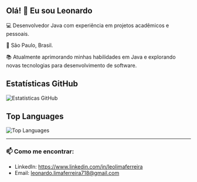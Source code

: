 ## Olá! 👋 Eu sou Leonardo

💻 Desenvolvedor Java com experiência em projetos acadêmicos e pessoais.

📍  São Paulo, Brasil.

📚 Atualmente aprimorando minhas habilidades em Java e explorando novas tecnologias para desenvolvimento de software.

## Estatísticas GitHub

![Estatísticas GitHub](https://github-readme-stats.vercel.app/api?username=leolimaferreira&show_icons=true&hide_title=true)

## Top Languages

![Top Languages](https://github-readme-stats.vercel.app/api/top-langs/?username=leolimaferreira&layout=compact)

---

### 📫 Como me encontrar:
- LinkedIn: https://www.linkedin.com/in/leolimaferreira
- Email: leonardo.limaferreira718@gmail.com
